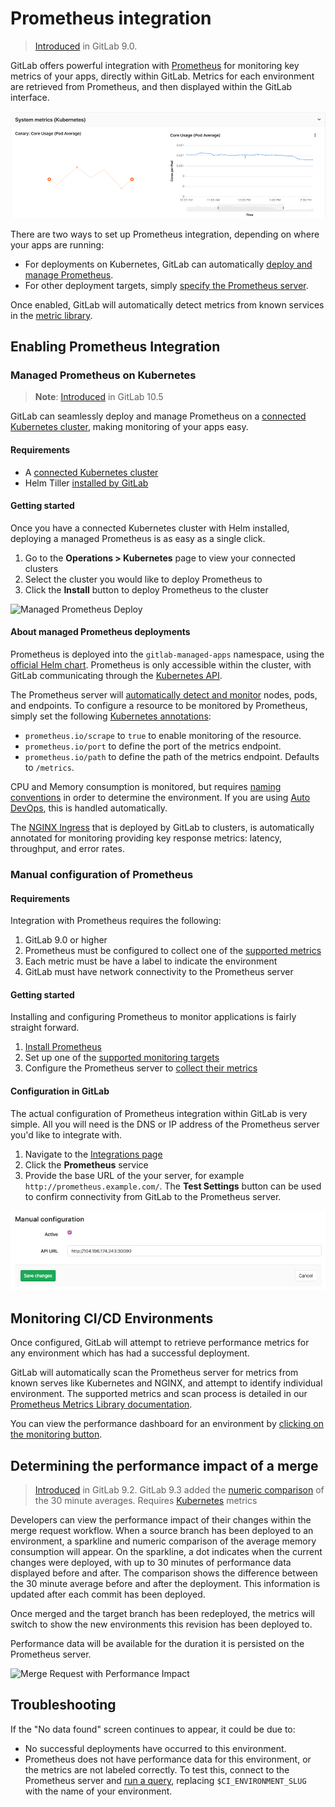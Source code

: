 # Prometheus integration

> [Introduced][ce-8935] in GitLab 9.0.

GitLab offers powerful integration with [Prometheus] for monitoring key metrics of your apps, directly within GitLab.
Metrics for each environment are retrieved from Prometheus, and then displayed
within the GitLab interface.

![Environment Dashboard](img/prometheus_dashboard.png)

There are two ways to set up Prometheus integration, depending on where your apps are running:

- For deployments on Kubernetes, GitLab can automatically [deploy and manage Prometheus](#managed-prometheus-on-kubernetes).
- For other deployment targets, simply [specify the Prometheus server](#manual-configuration-of-prometheus).

Once enabled, GitLab will automatically detect metrics from known services in the [metric library](#monitoring-ci-cd-environments).

## Enabling Prometheus Integration

### Managed Prometheus on Kubernetes
> **Note**: [Introduced](https://gitlab.com/gitlab-org/gitlab-ce/issues/28916) in GitLab 10.5

GitLab can seamlessly deploy and manage Prometheus on a [connected Kubernetes cluster](../clusters/index.md), making monitoring of your apps easy.

#### Requirements

- A [connected Kubernetes cluster](../clusters/index.md)
- Helm Tiller [installed by GitLab](../clusters/index.md#installing-applications)

#### Getting started

Once you have a connected Kubernetes cluster with Helm installed, deploying a managed Prometheus is as easy as a single click.

1. Go to the **Operations > Kubernetes** page to view your connected clusters
1. Select the cluster you would like to deploy Prometheus to
1. Click the **Install** button to deploy Prometheus to the cluster

![Managed Prometheus Deploy](img/prometheus_deploy.png)

#### About managed Prometheus deployments

Prometheus is deployed into the `gitlab-managed-apps` namespace, using the [official Helm chart](https://github.com/kubernetes/charts/tree/master/stable/prometheus). Prometheus is only accessible within the cluster, with GitLab communicating through the [Kubernetes API](https://kubernetes.io/docs/concepts/overview/kubernetes-api/).

The Prometheus server will [automatically detect and monitor](https://prometheus.io/docs/prometheus/latest/configuration/configuration/#%3Ckubernetes_sd_config%3E) nodes, pods, and endpoints. To configure a resource to be monitored by Prometheus, simply set the following [Kubernetes annotations](https://kubernetes.io/docs/concepts/overview/working-with-objects/annotations/):

- `prometheus.io/scrape` to `true` to enable monitoring of the resource.
- `prometheus.io/port` to define the port of the metrics endpoint.
- `prometheus.io/path` to define the path of the metrics endpoint. Defaults to `/metrics`.

CPU and Memory consumption is monitored, but requires [naming conventions](prometheus_library/kubernetes.html#specifying-the-environment) in order to determine the environment. If you are using [Auto DevOps](../../../topics/autodevops/), this is handled automatically.

The [NGINX Ingress](../clusters/index.md#installing-applications) that is deployed by GitLab to clusters, is automatically annotated for monitoring providing key response metrics: latency, throughput, and error rates.

### Manual configuration of Prometheus

#### Requirements

Integration with Prometheus requires the following:

1. GitLab 9.0 or higher
1. Prometheus must be configured to collect one of the [supported metrics](prometheus_library/index.md)
1. Each metric must be have a label to indicate the environment
1. GitLab must have network connectivity to the Prometheus server

#### Getting started

Installing and configuring Prometheus to monitor applications is fairly straight forward.

1. [Install Prometheus](https://prometheus.io/docs/introduction/install/)
1. Set up one of the [supported monitoring targets](prometheus_library/index.md)
1. Configure the Prometheus server to [collect their metrics](https://prometheus.io/docs/operating/configuration/#scrape_config)

#### Configuration in GitLab

The actual configuration of Prometheus integration within GitLab is very simple.
All you will need is the DNS or IP address of the Prometheus server you'd like
to integrate with.

1. Navigate to the [Integrations page](project_services.md#accessing-the-project-services)
1. Click the **Prometheus** service
1. Provide the base URL of the your server, for example `http://prometheus.example.com/`.
   The **Test Settings** button can be used to confirm connectivity from GitLab
   to the Prometheus server.

![Configure Prometheus Service](img/prometheus_service_configuration.png)

## Monitoring CI/CD Environments

Once configured, GitLab will attempt to retrieve performance metrics for any
environment which has had a successful deployment.

GitLab will automatically scan the Prometheus server for metrics from known serves like Kubernetes and NGINX, and attempt to identify individual environment. The supported metrics and scan process is detailed in our [Prometheus Metrics Library documentation](prometheus_library/index.md).

You can view the performance dashboard for an environment by [clicking on the monitoring button](../../../ci/environments.md#monitoring-environments).

## Determining the performance impact of a merge

> [Introduced][ce-10408] in GitLab 9.2.
> GitLab 9.3 added the [numeric comparison](https://gitlab.com/gitlab-org/gitlab-ce/issues/27439) of the 30 minute averages.
> Requires [Kubernetes](prometheus_library/kubernetes.md) metrics

Developers can view the performance impact of their changes within the merge
request workflow. When a source branch has been deployed to an environment, a sparkline and numeric comparison of the average memory consumption will appear. On the sparkline, a dot
indicates when the current changes were deployed, with up to 30 minutes of
performance data displayed before and after. The comparison shows the difference between the 30 minute average before and after the deployment. This information is updated after
each commit has been deployed.

Once merged and the target branch has been redeployed, the metrics will switch
to show the new environments this revision has been deployed to.

Performance data will be available for the duration it is persisted on the
Prometheus server.

![Merge Request with Performance Impact](img/merge_request_performance.png)

## Troubleshooting

If the "No data found" screen continues to appear, it could be due to:

- No successful deployments have occurred to this environment.
- Prometheus does not have performance data for this environment, or the metrics
  are not labeled correctly. To test this, connect to the Prometheus server and
  [run a query](#gitlab-prometheus-queries), replacing `$CI_ENVIRONMENT_SLUG`
  with the name of your environment.

[autodeploy]: ../../../ci/autodeploy/index.md
[kubernetes]: https://kubernetes.io
[kube]: ./kubernetes.md
[prometheus-k8s-sd]: https://prometheus.io/docs/operating/configuration/#<kubernetes_sd_config>
[prometheus]: https://prometheus.io
[gitlab-prometheus-k8s-monitor]: ../../../administration/monitoring/prometheus/index.md#configuring-prometheus-to-monitor-kubernetes
[prometheus-docker-image]: https://hub.docker.com/r/prom/prometheus/
[prometheus-yml]:samples/prometheus.yml
[gitlab.com-ip-range]: https://gitlab.com/gitlab-com/infrastructure/issues/434
[ci-environment-slug]: ../../../ci/variables/#predefined-environment-variables
[ce-8935]: https://gitlab.com/gitlab-org/gitlab-ce/merge_requests/8935
[ce-10408]: https://gitlab.com/gitlab-org/gitlab-ce/merge_requests/10408
[promgldocs]: ../../../administration/monitoring/prometheus/index.md
